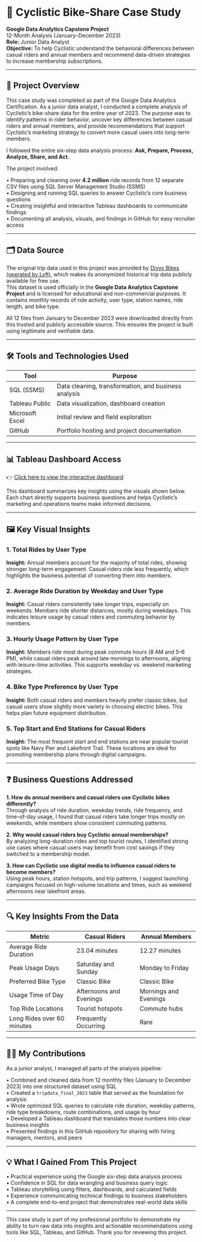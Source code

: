 # 🚴 Cyclistic Bike-Share Case Study

**Google Data Analytics Capstone Project**\
12-Month Analysis (January–December 2023)\
**Role:** Junior Data Analyst\
**Objective:** To help Cyclistic understand the behavioral differences between casual riders and annual members and recommend data-driven strategies to increase membership subscriptions.

---

## 📌 Project Overview

This case study was completed as part of the Google Data Analytics Certification. As a junior data analyst, I conducted a complete analysis of Cyclistic’s bike-share data for the entire year of 2023. The purpose was to identify patterns in rider behavior, uncover key differences between casual riders and annual members, and provide recommendations that support Cyclistic’s marketing strategy to convert more casual users into long-term members.

I followed the entire six-step data analysis process: **Ask, Prepare, Process, Analyze, Share, and Act**.



The project involved:

• Preparing and cleaning over **4.2 million** ride records from 12 separate CSV files using SQL Server Management Studio (SSMS)\
• Designing and running SQL queries to answer Cyclistic’s core business questions\
• Creating insightful and interactive Tableau dashboards to communicate findings\
• Documenting all analysis, visuals, and findings in GitHub for easy recruiter access

---

## 🗂️ Data Source

The original trip data used in this project was provided by [Divvy Bikes (operated by Lyft)](https://divvybikes.com/system-data), which makes its anonymized historical trip data publicly available for free use.\
This dataset is used officially in the **Google Data Analytics Capstone Project** and is licensed for educational and non-commercial purposes. It contains monthly records of ride activity, user type, station names, ride length, and bike type.

All 12 files from January to December 2023 were downloaded directly from this trusted and publicly accessible source. This ensures the project is built using legitimate and verifiable data.

---

## 🛠️ Tools and Technologies Used

| Tool            | Purpose                                              |
| --------------- | ---------------------------------------------------- |
| SQL (SSMS)      | Data cleaning, transformation, and business analysis |
| Tableau Public  | Data visualization, dashboard creation               |
| Microsoft Excel | Initial review and field exploration                 |
| GitHub          | Portfolio hosting and project documentation          |

---

## 📊 Tableau Dashboard Access

👉 [Click here to view the interactive dashboard](https://public.tableau.com/views/Cyclistic_tripdata_2023/CyclisticDashboard?:language=en-US&:sid=&:redirect=auth&:display_count=n&:origin=viz_share_link)

This dashboard summarizes key insights using the visuals shown below. Each chart directly supports business questions and helps Cyclistic’s marketing and operations teams make informed decisions.

---

## 🖼️ Key Visual Insights

### 1. Total Rides by User Type

**Insight:** Annual members account for the majority of total rides, showing stronger long-term engagement. Casual riders ride less frequently, which highlights the business potential of converting them into members.

### 2. Average Ride Duration by Weekday and User Type

**Insight:** Casual riders consistently take longer trips, especially on weekends. Members ride shorter distances, mostly during weekdays. This indicates leisure usage by casual riders and commuting behavior by members.

### 3. Hourly Usage Pattern by User Type

**Insight:** Members ride most during peak commute hours (8 AM and 5–6 PM), while casual riders peak around late mornings to afternoons, aligning with leisure-time activities. This supports weekday vs. weekend marketing strategies.

### 4. Bike Type Preference by User Type

**Insight:** Both casual riders and members heavily prefer classic bikes, but casual users show slightly more variety in choosing electric bikes. This helps plan future equipment distribution.

### 5. Top Start and End Stations for Casual Riders

**Insight:** The most frequent start and end stations are near popular tourist spots like Navy Pier and Lakefront Trail. These locations are ideal for promoting membership plans through digital campaigns.

---

## ❓ Business Questions Addressed

**1. How do annual members and casual riders use Cyclistic bikes differently?**\
Through analysis of ride duration, weekday trends, ride frequency, and time-of-day usage, I found that casual riders take longer trips mostly on weekends, while members show consistent commuting patterns.

**2. Why would casual riders buy Cyclistic annual memberships?**\
By analyzing long-duration rides and top tourist routes, I identified strong use cases where casual users may benefit from cost savings if they switched to a membership model.

**3. How can Cyclistic use digital media to influence casual riders to become members?**\
Using peak hours, station hotspots, and trip patterns, I suggest launching campaigns focused on high-volume locations and times, such as weekend afternoons near lakefront areas.

---

## 🔍 Key Insights From the Data

| Metric                     | Casual Riders           | Annual Members        |
| -------------------------- | ----------------------- | --------------------- |
| Average Ride Duration      | 23.04 minutes           | 12.27 minutes         |
| Peak Usage Days            | Saturday and Sunday     | Monday to Friday      |
| Preferred Bike Type        | Classic Bike            | Classic Bike          |
| Usage Time of Day          | Afternoons and Evenings | Mornings and Evenings |
| Top Ride Locations         | Tourist hotspots        | Commute hubs          |
| Long Rides over 60 minutes | Frequently Occurring    | Rare                  |

---

## 👨‍💻 My Contributions

As a junior analyst, I managed all parts of the analysis pipeline:

• Combined and cleaned data from 12 monthly files (January to December 2023) into one structured dataset using SQL\
• Created a `tripdata_final_2023` table that served as the foundation for analysis\
• Wrote optimized SQL queries to calculate ride duration, weekday patterns, ride type breakdowns, route combinations, and usage by hour\
• Developed a Tableau dashboard that translates those numbers into clear business insights\
• Presented findings in this GitHub repository for sharing with hiring managers, mentors, and peers

---

## 💡 What I Gained From This Project

• Practical experience using the Google six-step data analysis process\
• Confidence in SQL for data wrangling and business query logic\
• Tableau storytelling using filters, dashboards, and calculated fields\
• Experience communicating technical findings to business stakeholders\
• A complete end-to-end project that demonstrates real-world data skills

---



This case study is part of my professional portfolio to demonstrate my ability to turn raw data into insights and actionable recommendations using tools like SQL, Tableau, and GitHub. Thank you for reviewing this project.

